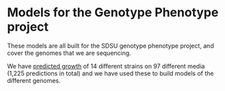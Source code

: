 # Models for the Genotype Phenotype project

These models are all built for the SDSU genotype phenotype project, and cover the genomes that we are sequencing. 

We have [predicted growth](growth_predictions.md) of 14 different strains on 97 different media (1,225 predictions in total) and we have used these to build models of the different genomes. 